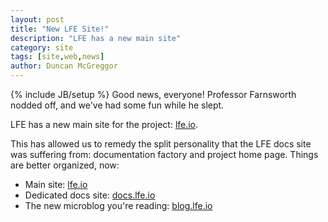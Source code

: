 ```yaml
---
layout: post
title: "New LFE Site!"
description: "LFE has a new main site"
category: site
tags: [site,web,news]
author: Duncan McGreggor
---
```

{% include JB/setup %}
Good news, everyone! Professor Farnsworth nodded off, and we've had some fun while he slept.

LFE has a new main site for the project: <a href="http://lfe.io/">lfe.io</a>.

This has allowed us to remedy the split personality that the LFE docs site was suffering from:
documentation factory and project home page. Things are better organized, now:

* Main site: <a href="http://lfe.io/">lfe.io</a>
* Dedicated docs site: <a href="http://docs.lfe.io/">docs.lfe.io</a>
* The new microblog you're reading: <a href="http://blog.lfe.io/">blog.lfe.io</a>

